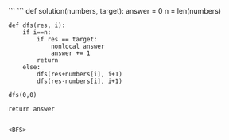 <DFS>
```
```
def solution(numbers, target):
    answer = 0
    n = len(numbers)
    
    def dfs(res, i):
        if i==n:
            if res == target:
                nonlocal answer
                answer += 1
            return
        else:
            dfs(res+numbers[i], i+1)
            dfs(res-numbers[i], i+1)
    
    dfs(0,0)
    
    return answer
```
  
<BFS>
```

```
